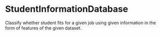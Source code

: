 # StudentInformationDatabase
Classify whether student fits for a given job using given information in the form of features of the given dataset.
